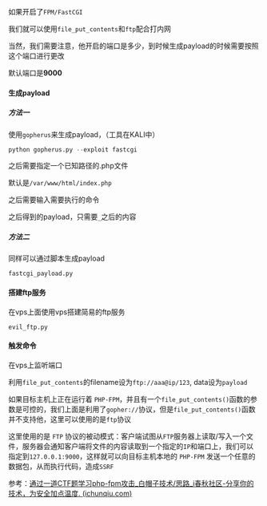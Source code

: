 如果开启了`FPM/FastCGI`

我们就可以使用`file_put_contents`和`ftp`配合打内网

当然，我们需要注意，他开启的端口是多少，到时候生成payload的时候需要按照这个端口进行更改

默认端口是**9000**

#### 生成payload

##### 方法一

使用`gopherus`来生成payload，（工具在KALI中）

```python
python gopherus.py --exploit fastcgi
```

之后需要指定一个已知路径的.php文件

默认是`/var/www/html/index.php`

之后需要输入需要执行的命令

之后得到的payload，只需要`_`之后的内容

##### 方法二

同样可以通过脚本生成payload

`fastcgi_payload.py`

#### 搭建ftp服务

在vps上面使用vps搭建简易的ftp服务

`evil_ftp.py`

#### 触发命令

在vps上监听端口

利用`file_put_contents`的filename设为`ftp://aaa@ip/123`, data设为`payload`

如果目标主机上正在运行着 `PHP-FPM`，并且有一个`file_put_contents()`函数的参数是可控的，我们上面是利用了`gopher://`协议，但是`file_put_contents()`函数并不支持他，这里可以使用的是`ftp`协议

这里使用的是 `FTP` 协议的被动模式：客户端试图从`FTP`服务器上读取/写入一个文件，服务器会通知客户端将文件的内容读取到一个指定的`IP`和端口上，我们可以指定到`127.0.0.1:9000`，这样就可以向目标主机本地的 `PHP-FPM` 发送一个任意的数据包，从而执行代码，造成`SSRF`

参考：[通过一道CTF题学习php-fpm攻击_白帽子技术/思路_i春秋社区-分享你的技术，为安全加点温度. (ichunqiu.com)](https://bbs.ichunqiu.com/thread-60888-1-1.html)